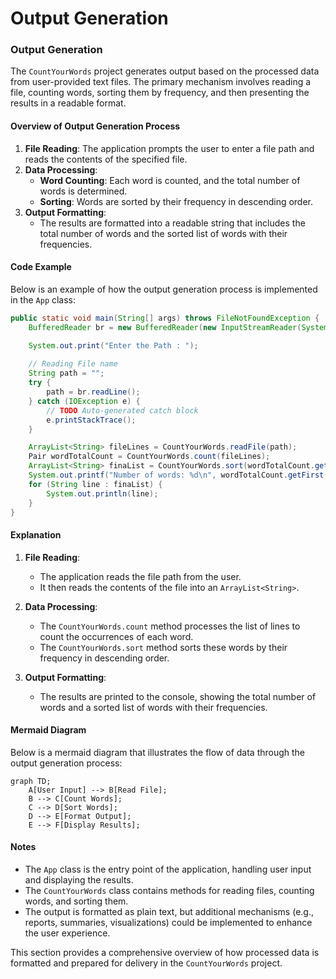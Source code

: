 # Output Generation

### Output Generation

The `CountYourWords` project generates output based on the processed data from user-provided text files. The primary mechanism involves reading a file, counting words, sorting them by frequency, and then presenting the results in a readable format.

#### Overview of Output Generation Process

1. **File Reading**: The application prompts the user to enter a file path and reads the contents of the specified file.
2. **Data Processing**:
   - **Word Counting**: Each word is counted, and the total number of words is determined.
   - **Sorting**: Words are sorted by their frequency in descending order.
3. **Output Formatting**:
   - The results are formatted into a readable string that includes the total number of words and the sorted list of words with their frequencies.

#### Code Example

Below is an example of how the output generation process is implemented in the `App` class:

```java
public static void main(String[] args) throws FileNotFoundException {
    BufferedReader br = new BufferedReader(new InputStreamReader(System.in));

    System.out.print("Enter the Path : ");
    
    // Reading File name
    String path = "";
    try {
        path = br.readLine();
    } catch (IOException e) {
        // TODO Auto-generated catch block
        e.printStackTrace();
    }

    ArrayList<String> fileLines = CountYourWords.readFile(path);
    Pair wordTotalCount = CountYourWords.count(fileLines);
    ArrayList<String> finaList = CountYourWords.sort(wordTotalCount.getSecond());
    System.out.printf("Number of words: %d\n", wordTotalCount.getFirst());
    for (String line : finaList) {
        System.out.println(line);
    }
}
```

#### Explanation

1. **File Reading**:
   - The application reads the file path from the user.
   - It then reads the contents of the file into an `ArrayList<String>`.

2. **Data Processing**:
   - The `CountYourWords.count` method processes the list of lines to count the occurrences of each word.
   - The `CountYourWords.sort` method sorts these words by their frequency in descending order.

3. **Output Formatting**:
   - The results are printed to the console, showing the total number of words and a sorted list of words with their frequencies.

#### Mermaid Diagram

Below is a mermaid diagram that illustrates the flow of data through the output generation process:

```mermaid
graph TD;
    A[User Input] --> B[Read File];
    B --> C[Count Words];
    C --> D[Sort Words];
    D --> E[Format Output];
    E --> F[Display Results];
```

#### Notes

- The `App` class is the entry point of the application, handling user input and displaying the results.
- The `CountYourWords` class contains methods for reading files, counting words, and sorting them.
- The output is formatted as plain text, but additional mechanisms (e.g., reports, summaries, visualizations) could be implemented to enhance the user experience.

This section provides a comprehensive overview of how processed data is formatted and prepared for delivery in the `CountYourWords` project.